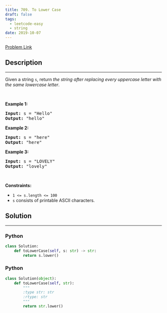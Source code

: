 ```yaml
---
title: 709. To Lower Case
draft: false
tags: 
  - leetcode-easy
  - string
date: 2019-10-07
---
```


[Problem Link](https://leetcode.com/problems/to-lower-case/)

## Description

---
<p>Given a string <code>s</code>, return <em>the string after replacing every uppercase letter with the same lowercase letter</em>.</p>

<p>&nbsp;</p>
<p><strong class="example">Example 1:</strong></p>

<pre>
<strong>Input:</strong> s = &quot;Hello&quot;
<strong>Output:</strong> &quot;hello&quot;
</pre>

<p><strong class="example">Example 2:</strong></p>

<pre>
<strong>Input:</strong> s = &quot;here&quot;
<strong>Output:</strong> &quot;here&quot;
</pre>

<p><strong class="example">Example 3:</strong></p>

<pre>
<strong>Input:</strong> s = &quot;LOVELY&quot;
<strong>Output:</strong> &quot;lovely&quot;
</pre>

<p>&nbsp;</p>
<p><strong>Constraints:</strong></p>

<ul>
	<li><code>1 &lt;= s.length &lt;= 100</code></li>
	<li><code>s</code> consists of printable ASCII characters.</li>
</ul>


## Solution

---
### Python
``` py title='to-lower-case'
class Solution:
    def toLowerCase(self, s: str) -> str:
        return s.lower()
```
### Python
``` py title='to-lower-case'
class Solution(object):
    def toLowerCase(self, str):
        """
        :type str: str
        :rtype: str
        """
        return str.lower()
        
```

